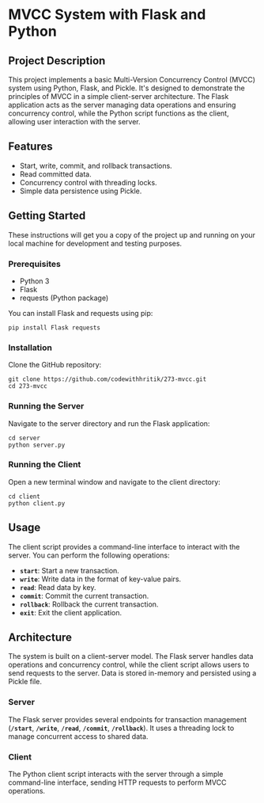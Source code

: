 **MVCC System with Flask and Python**
=====================================

**Project Description**
-----------------------

This project implements a basic Multi-Version Concurrency Control (MVCC) system using Python, Flask, and Pickle. It's designed to demonstrate the principles of MVCC in a simple client-server architecture. The Flask application acts as the server managing data operations and ensuring concurrency control, while the Python script functions as the client, allowing user interaction with the server.

**Features**
------------

-   Start, write, commit, and rollback transactions.
-   Read committed data.
-   Concurrency control with threading locks.
-   Simple data persistence using Pickle.

**Getting Started**
-------------------

These instructions will get you a copy of the project up and running on your local machine for development and testing purposes.

### **Prerequisites**

-   Python 3
-   Flask
-   requests (Python package)

You can install Flask and requests using pip:

```
pip install Flask requests
```

### **Installation**

Clone the GitHub repository:

```
git clone https://github.com/codewithhritik/273-mvcc.git
cd 273-mvcc
```

### **Running the Server**

Navigate to the server directory and run the Flask application:

```
cd server
python server.py
```

### **Running the Client**

Open a new terminal window and navigate to the client directory:

```
cd client
python client.py
```

**Usage**
---------

The client script provides a command-line interface to interact with the server. You can perform the following operations:

-   **`start`**: Start a new transaction.
-   **`write`**: Write data in the format of key-value pairs.
-   **`read`**: Read data by key.
-   **`commit`**: Commit the current transaction.
-   **`rollback`**: Rollback the current transaction.
-   **`exit`**: Exit the client application.

**Architecture**
----------------

The system is built on a client-server model. The Flask server handles data operations and concurrency control, while the client script allows users to send requests to the server. Data is stored in-memory and persisted using a Pickle file.

### **Server**

The Flask server provides several endpoints for transaction management (**`/start`**, **`/write`**, **`/read`**, **`/commit`**, **`/rollback`**). It uses a threading lock to manage concurrent access to shared data.

### **Client**

The Python client script interacts with the server through a simple command-line interface, sending HTTP requests to perform MVCC operations.